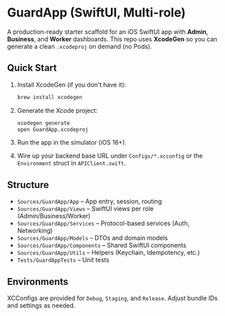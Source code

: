 # GuardApp (SwiftUI, Multi-role)

A production-ready starter scaffold for an iOS SwiftUI app with **Admin**, **Business**, and **Worker** dashboards. 
This repo uses **XcodeGen** so you can generate a clean `.xcodeproj` on demand (no Pods).

## Quick Start

1. Install XcodeGen (if you don't have it):
   ```bash
   brew install xcodegen
   ```

2. Generate the Xcode project:
   ```bash
   xcodegen generate
   open GuardApp.xcodeproj
   ```

3. Run the app in the simulator (iOS 16+).

4. Wire up your backend base URL under `Configs/*.xcconfig` or the `Environment` struct in `APIClient.swift`.

## Structure

- `Sources/GuardApp/App` – App entry, session, routing
- `Sources/GuardApp/Views` – SwiftUI views per role (Admin/Business/Worker)
- `Sources/GuardApp/Services` – Protocol-based services (Auth, Networking)
- `Sources/GuardApp/Models` – DTOs and domain models
- `Sources/GuardApp/Components` – Shared SwiftUI components
- `Sources/GuardApp/Utils` – Helpers (Keychain, Idempotency, etc.)
- `Tests/GuardAppTests` – Unit tests

## Environments

XCConfigs are provided for `Debug`, `Staging`, and `Release`. Adjust bundle IDs and settings as needed.